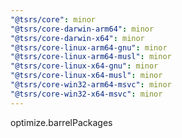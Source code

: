 ```yaml
---
"@tsrs/core": minor
"@tsrs/core-darwin-arm64": minor
"@tsrs/core-darwin-x64": minor
"@tsrs/core-linux-arm64-gnu": minor
"@tsrs/core-linux-arm64-musl": minor
"@tsrs/core-linux-x64-gnu": minor
"@tsrs/core-linux-x64-musl": minor
"@tsrs/core-win32-arm64-msvc": minor
"@tsrs/core-win32-x64-msvc": minor
---
```


optimize.barrelPackages
